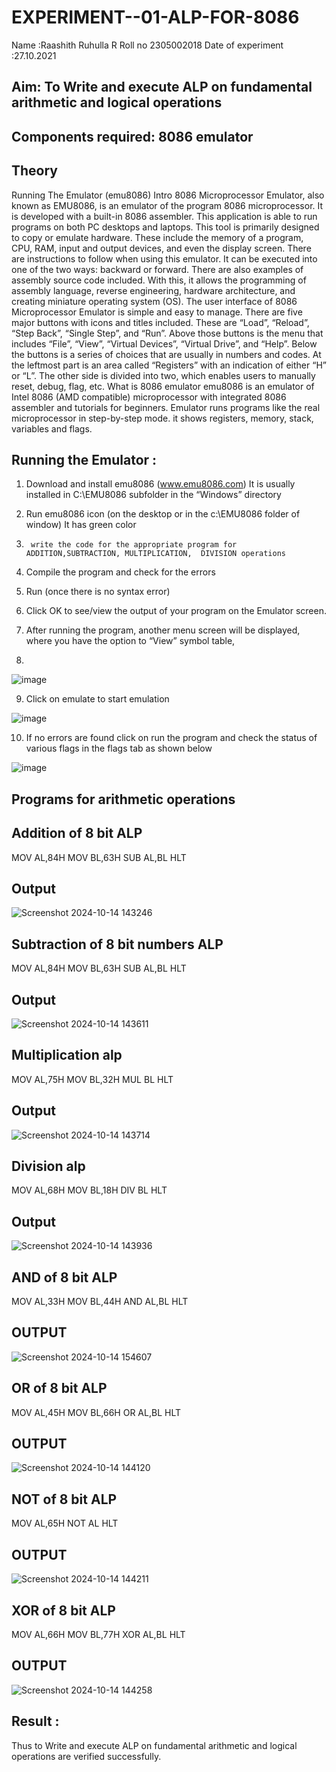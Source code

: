 # EXPERIMENT--01-ALP-FOR-8086
Name :Raashith Ruhulla R
Roll no 2305002018
Date of experiment :27.10.2021





## Aim: To Write and execute ALP on fundamental arithmetic and logical operations
## Components required: 8086  emulator 
## Theory 
Running The Emulator (emu8086) Intro 8086 Microprocessor Emulator, also known as EMU8086, is an emulator of the program 8086 microprocessor. It is developed with a built-in 8086 assembler. This application is able to run programs on both PC desktops and laptops. This tool is primarily designed to copy or emulate hardware. These include the memory of a program, CPU, RAM, input and output devices, and even the display screen. There are instructions to follow when using this emulator. It can be executed into one of the two ways: backward or forward. There are also examples of assembly source code included. With this, it allows the programming of assembly language, reverse engineering, hardware architecture, and creating miniature operating system (OS). The user interface of 8086 Microprocessor Emulator is simple and easy to manage. There are five major buttons with icons and titles included. These are “Load”, “Reload”, “Step Back”, “Single Step”, and “Run”. Above those buttons is the menu that includes “File”, “View”, “Virtual Devices”, “Virtual Drive”, and “Help”. Below the buttons is a series of choices that are usually in numbers and codes. At the leftmost part is an area called “Registers” with an indication of either “H” or “L”. The other side is divided into two, which enables users to manually reset, debug, flag, etc. What is 8086 emulator emu8086 is an emulator of Intel 8086 (AMD compatible) microprocessor with integrated 8086 assembler and tutorials for beginners. Emulator runs programs like the real microprocessor in step-by-step mode. it shows registers, memory, stack, variables and flags.


 ## Running the Emulator :
1.	Download and install emu8086 (www.emu8086.com) It is usually installed in C:\EMU8086 subfolder in the “Windows” directory
2.	  Run  emu8086 icon (on the desktop or in the c:\EMU8086 folder of window) It has green color 
 
 
3.		write the code for the appropriate program for ADDITION,SUBTRACTION, MULTIPLICATION,  DIVISION operations 

4.	 Compile the program and check for the errors 
5.	Run (once there is no syntax error) 

6.	Click OK to see/view the output of your program on the Emulator screen. 


7.	After running the program, another menu screen will be displayed, where you have the option to “View” symbol table,
8.	 


![image](https://user-images.githubusercontent.com/36288975/189273263-d65baae9-4b8f-4723-afb3-c0ffa4052b04.png)











9.	Click on emulate to start emulation 








![image](https://user-images.githubusercontent.com/36288975/189273273-9bb36ec1-e2e8-4892-8d35-37707332bfdc.png)








10.	If no errors are found click on run the program and check the status of various flags in the flags tab as shown below 






![image](https://user-images.githubusercontent.com/36288975/189273277-113a2a33-4a40-4ff8-95a5-ecd3a1f504fe.png)







## Programs for arithmetic  operations

## Addition  of 8 bit ALP 
MOV AL,84H
MOV BL,63H
SUB AL,BL
HLT
## Output  
 ![Screenshot 2024-10-14 143246](https://github.com/user-attachments/assets/9ffa907f-a0ca-4809-81af-e7b0d8f2e65f)

## Subtraction   of 8 bit numbers  ALP 
MOV AL,84H
MOV BL,63H
SUB AL,BL
HLT
## Output  
![Screenshot 2024-10-14 143611](https://github.com/user-attachments/assets/d7957db0-bafc-4e1a-88d5-0a7d2f4fe534)

## Multiplication alp 
MOV AL,75H
MOV BL,32H
MUL BL
HLT
 ## Output  
![Screenshot 2024-10-14 143714](https://github.com/user-attachments/assets/57c34200-5203-45a6-ad8d-58d95a87a63b)


## Division alp 
MOV AL,68H
MOV BL,18H
DIV BL
HLT

## Output  
![Screenshot 2024-10-14 143936](https://github.com/user-attachments/assets/33495ebb-a86f-4c8e-b48d-62eeed650e3e)

## AND of 8 bit ALP
MOV AL,33H
MOV BL,44H
AND AL,BL
HLT
## OUTPUT
![Screenshot 2024-10-14 154607](https://github.com/user-attachments/assets/deb588d6-84ea-42d3-86cf-60425e0a147c)
## OR of 8 bit ALP
MOV AL,45H
MOV BL,66H
OR AL,BL
HLT
## OUTPUT
![Screenshot 2024-10-14 144120](https://github.com/user-attachments/assets/162c7e13-6fde-41fd-9f66-25b93fd79f16)
## NOT of 8 bit ALP
MOV AL,65H
NOT AL
HLT
## OUTPUT
![Screenshot 2024-10-14 144211](https://github.com/user-attachments/assets/2ee2118f-afe8-45d4-a3c4-fb748382846d)
## XOR of 8 bit ALP
MOV AL,66H
MOV BL,77H
XOR AL,BL
HLT
## OUTPUT
![Screenshot 2024-10-14 144258](https://github.com/user-attachments/assets/1ecc815b-45af-40cd-b7f3-e488786fd555)
## Result :
Thus to Write and execute ALP on fundamental arithmetic and logical operations are verified
successfully.
 








